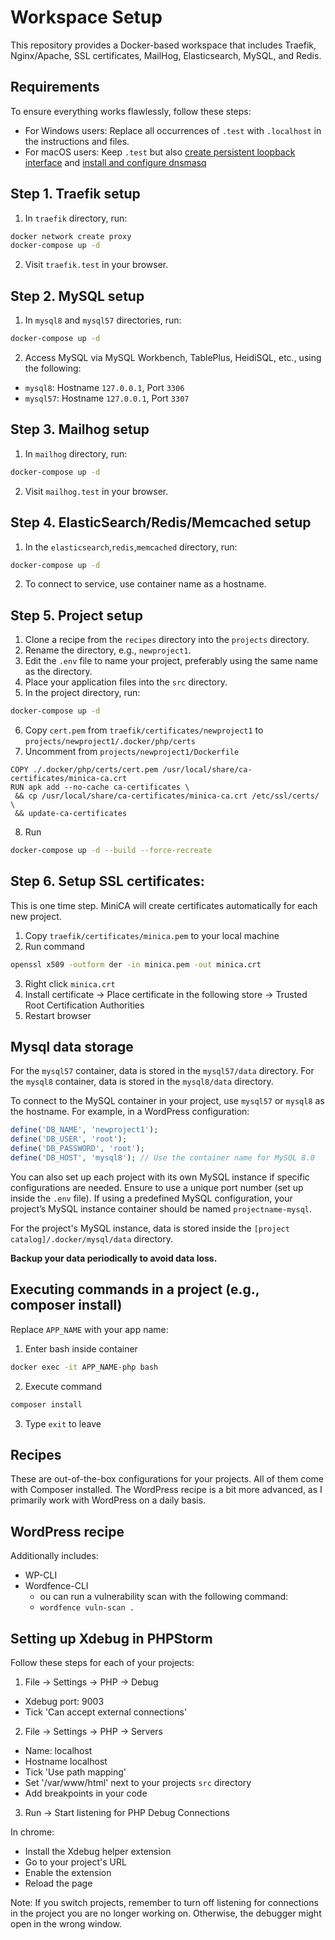 # Workspace Setup

This repository provides a Docker-based workspace that includes Traefik, Nginx/Apache, SSL certificates, MailHog, Elasticsearch, MySQL, and Redis.

## Requirements

To ensure everything works flawlessly, follow these steps:
- For Windows users: Replace all occurrences of `.test` with `.localhost` in the instructions and files.
- For macOS users: Keep `.test` but also [create persistent loopback interface](https://github.com/pkosciak/local-dev?tab=readme-ov-file#1-create-persistent-loopback-interface-in-macos) and [install and configure dnsmasq](https://github.com/pkosciak/local-dev?tab=readme-ov-file#2-install-and-configure-dnsmasq)

## Step 1. Traefik setup

1. In `traefik` directory, run:

```sh
docker network create proxy
docker-compose up -d
```

2. Visit `traefik.test` in your browser.

## Step 2. MySQL setup

1. In `mysql8` and `mysql57` directories, run:

```sh
docker-compose up -d
```

2. Access MySQL via MySQL Workbench, TablePlus, HeidiSQL, etc., using the following:

- `mysql8`: Hostname `127.0.0.1`, Port `3306`
- `mysql57`: Hostname `127.0.0.1`, Port `3307`

## Step 3. Mailhog setup

1. In `mailhog` directory, run:

```sh
docker-compose up -d
```

2. Visit `mailhog.test` in your browser.

## Step 4. ElasticSearch/Redis/Memcached setup

1. In the `elasticsearch`,`redis`,`memcached` directory, run:

```sh
docker-compose up -d
```

2. To connect to service, use container name as a hostname.

## Step 5. Project setup

1. Clone a recipe from the `recipes` directory into the `projects` directory.
2. Rename the directory, e.g., `newproject1`.
3. Edit the `.env` file to name your project, preferably using the same name as the directory.
4. Place your application files into the `src` directory.
5. In the project directory, run:

```sh
docker-compose up -d
```

6. Copy `cert.pem` from `traefik/certificates/newproject1` to `projects/newproject1/.docker/php/certs`
7. Uncomment from `projects/newproject1/Dockerfile`

```
COPY ./.docker/php/certs/cert.pem /usr/local/share/ca-certificates/minica-ca.crt
RUN apk add --no-cache ca-certificates \
 && cp /usr/local/share/ca-certificates/minica-ca.crt /etc/ssl/certs/ \
 && update-ca-certificates
```

8. Run

```sh
docker-compose up -d --build --force-recreate
```

## Step 6. Setup SSL certificates:

This is one time step. MiniCA will create certificates automatically for each new project.

1. Copy `traefik/certificates/minica.pem` to your local machine
2. Run command
```sh
openssl x509 -outform der -in minica.pem -out minica.crt
```
3. Right click `minica.crt`
4. Install certificate -> Place certificate in the following store -> Trusted Root Certification Authorities
5. Restart browser

## Mysql data storage

For the `mysql57` container, data is stored in the `mysql57/data` directory.
For the `mysql8` container, data is stored in the `mysql8/data` directory.

To connect to the MySQL container in your project, use `mysql57` or `mysql8` as the hostname. For example, in a WordPress configuration:

```php
define('DB_NAME', 'newproject1');
define('DB_USER', 'root');
define('DB_PASSWORD', 'root');
define('DB_HOST', 'mysql8'); // Use the container name for MySQL 8.0
```

You can also set up each project with its own MySQL instance if specific configurations are needed. Ensure to use a unique port number (set up inside the `.env` file). If using a predefined MySQL configuration, your project’s MySQL instance container should be named `projectname-mysql`.

For the project's MySQL instance, data is stored inside the `[project catalog]/.docker/mysql/data` directory.

**Backup your data periodically to avoid data loss.**

## Executing commands in a project (e.g., composer install)

Replace `APP_NAME` with your app name:

1. Enter bash inside container
```sh
docker exec -it APP_NAME-php bash
```
2. Execute command
```sh
composer install
```
3. Type `exit` to leave

## Recipes

These are out-of-the-box configurations for your projects. All of them come with Composer installed. The WordPress recipe is a bit more advanced, as I primarily work with WordPress on a daily basis.

## WordPress recipe

Additionally includes:
- WP-CLI
- Wordfence-CLI
  - ou can run a vulnerability scan with the following command:
  - `wordfence vuln-scan .`

## Setting up Xdebug in PHPStorm

Follow these steps for each of your projects:

1. File -> Settings -> PHP -> Debug

- Xdebug port: 9003
- Tick 'Can accept external connections'

2. File -> Settings -> PHP -> Servers

- Name: localhost
- Hostname localhost
- Tick 'Use path mapping'
- Set '/var/www/html' next to your projects `src` directory
- Add breakpoints in your code

3. Run -> Start listening for PHP Debug Connections

In chrome:
- Install the Xdebug helper extension
- Go to your project's URL
- Enable the extension
- Reload the page

Note: If you switch projects, remember to turn off listening for connections in the project you are no longer working on. Otherwise, the debugger might open in the wrong window.